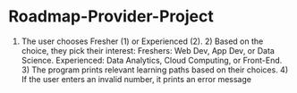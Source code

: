 # Roadmap-Provider-Project
1) The user chooses Fresher (1) or Experienced (2).  2) Based on the choice, they pick their interest: Freshers: Web Dev, App Dev, or Data Science. Experienced: Data Analytics, Cloud Computing, or Front-End. 3) The program prints relevant learning paths based on their choices. 4) If the user enters an invalid number, it prints an error message
